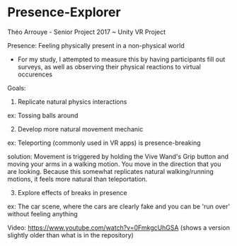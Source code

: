 # Presence-Explorer
Théo Arrouye - Senior Project 2017 ~ Unity VR Project

Presence: Feeling physically present in a non-physical world
  - For my study, I attempted to measure this by having participants fill out surveys, as well as observing their physical reactions to virtual occurences

Goals:
1) Replicate natural physics interactions

  ex: Tossing balls around
  
2) Develop more natural movement mechanic

  ex: Teleporting (commonly used in VR apps) is presence-breaking
  
  solution: Movement is triggered by holding the Vive Wand's Grip button and moving your arms in a walking motion. You move in the direction that you are looking. Because this somewhat replicates natural walking/running motions, it feels more natural than teleportation. 
  
3) Explore effects of breaks in presence

  ex: The car scene, where the cars are clearly fake and you can be 'run over' without feeling anything
  
  
Video:
https://www.youtube.com/watch?v=0FmkgcUhGSA (shows a version slightly older than what is in the repository)

